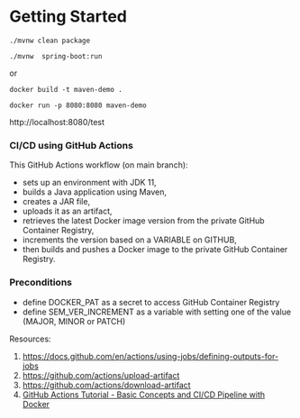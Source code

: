 # Getting Started

 ```./mvnw clean package```

```./mvnw  spring-boot:run```


or 


```docker build -t maven-demo .```

```docker run -p 8080:8080 maven-demo```



http://localhost:8080/test



### CI/CD using GitHub Actions

This GitHub Actions workflow (on main branch):
 - sets up an environment with JDK 11, 
 - builds a Java application using Maven, 
 - creates a JAR file, 
 - uploads it as an artifact, 
 - retrieves the latest Docker image version from the private GitHub Container Registry, 
 - increments the version based on a VARIABLE on GITHUB, 
 - then builds and pushes a Docker image to the private GitHub Container Registry.

 ### Preconditions
- define DOCKER_PAT as a secret to access GitHub Container Registry
- define SEM_VER_INCREMENT as a variable with setting one of the value (MAJOR, MINOR or PATCH)


Resources:
1. https://docs.github.com/en/actions/using-jobs/defining-outputs-for-jobs
2. https://github.com/actions/upload-artifact
3. https://github.com/actions/download-artifact
4. [GitHub Actions Tutorial - Basic Concepts and CI/CD Pipeline with Docker](https://www.youtube.com/watch?v=R8_veQiYBjI)
